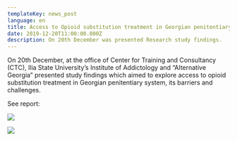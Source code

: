 ```yaml
---
templateKey: news_post
language: en
title: Access to Opioid substitution treatment in Georgian penitentiary system
date: 2019-12-20T11:00:00.000Z
description: On 20th December was presented Research study findings.
---
```

On 20th December, at the office of Center for Training and Consultancy (CTC), Ilia State University’s Institute of Addictology and “Alternative Georgia” presented study findings which aimed to explore access to opioid substitution treatment in Georgian penitentiary system, its barriers and challenges.

See report:

<div class="image-list">

![](/media/uploads/80811371_3210341235648561_8961293884072132608_o.jpg)

![](/media/uploads/79784794_3210341242315227_8392370185192865792_o.jpg)

</div>
